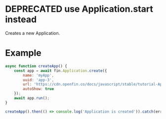 # DEPRECATED use Application.start instead
Creates a new Application.
# Example
```js
async function createApp() {
    const app = await fin.Application.create({
        name: 'myApp',
        uuid: 'app-3',
        url: 'https://cdn.openfin.co/docs/javascript/stable/tutorial-Application.create.html',
        autoShow: true
    });
    await app.run();
}

createApp().then(() => console.log('Application is created')).catch(err => console.log(err));
```
